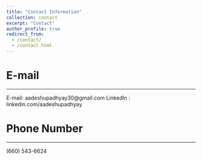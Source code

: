 ```yaml
---
title: "Contact Information"
collection: contact
excerpt: "Contact"
author_profile: true
redirect_from: 
  - /contact/
  - /contact.html
---
```

E-mail
===
<hr/>
E-mail: aadeshupadhyay30@gmail.com
LinkedIn : linkedin.com/aadeshupadhyay

Phone Number
===
<hr/>
(660) 543-6624

<!-- Mailing Address
===
<hr/>
Aadesh <br>
213 Avenue G, <br>
Apt #20,<br>
Denton,<br>
TX - 76201<br> -->
